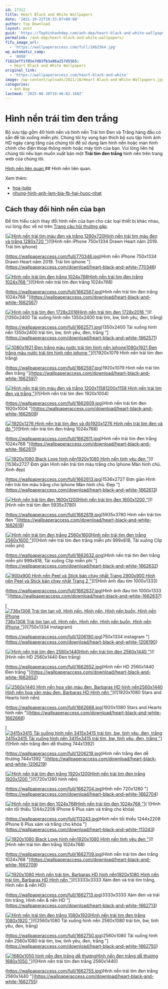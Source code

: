 ```yaml
---
id: 17312
title: Heart Black and White Wallpapers
date: '2021-10-22T19:33:07+00:00'
author: Top Download
layout: post
guid: 'https://Tophinhanhdep.com/anh-dep/heart-black-and-white-wallpapers/'
permalink: /anh-dep/heart-black-and-white-wallpapers/
fifu_image_url:
  - 'https://wallpaperaccess.com/full/1662564.jpg'
wp_automatic_camp:
  - '8098'
f1822eff1f85e7d83fb3a96a257d55b5:
  - Heart Black and White Wallpapers
original_link:
  - 'https://wallpaperaccess.com/heart-black-and-white'
image: /wp-content/uploads/2021/10/Heart-Black-and-White-Wallpapers.jpg
categories:
  - Ảnh Đẹp
lastmod: '2025-06-28T19:46:02.168Z'
---
```

# Hình nền trái tim đen trắng

Bộ sưu tập gồm 40 hình nền và hình nền Trái tim Đen và Trắng hàng đầu có sẵn để tải xuống miễn phí. Chúng tôi hy vọng bạn thích bộ sưu tập hình ảnh HD ngày càng tăng của chúng tôi để sử dụng làm hình nền hoặc màn hình chính cho điện thoại thông minh hoặc máy tính của bạn. Vui lòng liên hệ chúng tôi nếu bạn muốn xuất bản một **Trái tim đen trắng** hình nền trên trang web của chúng tôi.

[Hình nền liên quan ](#related) ## Hình nền liên quan.

   
 Xem thêm:

   
- [hoa-tulip](https://tophinhanhdep.com/hinh-hoa-dep/hoa-tulip/)
- [nhung-hinh-anh-lam-bia-fb-hai-huoc-nhat](https://tophinhanhdep.com/anh-bia/nhung-hinh-anh-lam-bia-fb-hai-huoc-nhat/)

## Cách thay đổi hình nền của bạn

Để tìm hiểu cách thay đổi hình nền của bạn cho các loại thiết bị khác nhau, vui lòng đọc về nó trên [Trang câu hỏi thường gặp](https://tophinhanhdep.com/faq/).

  
[[![Hình nền trái tim màu đen và trắng 1280x720](https://wallpaperaccess.com/full/1662564.jpg)Hình nền trái tim màu đen và trắng 1280x720 "](https://wallpaperaccess.com/download/heart-black-and-white-1662564)](![Hình nền iPhone 750x1334 Drawn Heart năm 2019. Trái tim iphone)

(https://wallpaperaccess.com/full/770346.jpg)Hình nền iPhone 750x1334 Drawn Heart năm 2019. Trái tim iphone "](https://wallpaperaccess.com/download/heart-black-and-white-770346)

[[![Hình nền trái tim đen trắng 1024x768](https://wallpaperaccess.com/full/1662566.jpg)Hình nền trái tim đen trắng 1024x768 "](https://wallpaperaccess.com/download/heart-black-and-white-1662566)](![Hình nền trái tim đen trắng 1024x768)

(https://wallpaperaccess.com/full/1662567.jpg)Hình nền trái tim đen trắng 1024x768 "](https://wallpaperaccess.com/download/heart-black-and-white-1662567)

[[![Hình nền trái tim đen 1728x2016](https://wallpaperaccess.com/full/1662569.jpg)Hình nền trái tim đen 1728x2016 "](https://wallpaperaccess.com/download/heart-black-and-white-1662569)](![1350x2400 Tải xuống hình nền 1350x2400 trái tim, bw, tình yêu, đen, trắng)

(https://wallpaperaccess.com/full/1662571.jpg)1350x2400 Tải xuống hình nền 1350x2400 trái tim, bw, tình yêu, đen, trắng "](https://wallpaperaccess.com/download/heart-black-and-white-1662571)

[[![1080x1921 Đen trắng màu nước trái tim hình nền iphone](https://wallpaperaccess.com/full/1662594.png)1080x1921 Đen trắng màu nước trái tim hình nền iphone "](https://wallpaperaccess.com/download/heart-black-and-white-1662594)](![1920x1079 Hình nền trái tim đen trắng)

(https://wallpaperaccess.com/full/1662597.jpg)1920x1079 Hình nền trái tim đen trắng "](https://wallpaperaccess.com/download/heart-black-and-white-1662597)

[[![Hình nền trái tim màu đen và trắng 1200x1158](https://wallpaperaccess.com/full/1662604.jpg)1200x1158 Hình nền trái tim đen và trắng "](https://wallpaperaccess.com/download/heart-black-and-white-1662604)](![Hình nền trái tim đen 1920x1004)

(https://wallpaperaccess.com/full/1662609.jpg)Hình nền trái tim đen 1920x1004 "](https://wallpaperaccess.com/download/heart-black-and-white-1662609)

[[![1920x1276 Hình nền trái tim đen và đỏ](https://wallpaperaccess.com/full/1206191.jpg)1920x1276 Hình nền trái tim đen và đỏ "](https://wallpaperaccess.com/download/heart-black-and-white-1206191)](![Hình nền trái tim đen trắng 1024x768)

(https://wallpaperaccess.com/full/1662611.jpg)Hình nền trái tim đen trắng 1024x768 "](https://wallpaperaccess.com/download/heart-black-and-white-1662611)

[[![1920x1080 Black Love hình nền](https://wallpaperaccess.com/full/1122161.jpg)1920x1080 Hình nền tình yêu đen "](https://wallpaperaccess.com/download/heart-black-and-white-1122161)](![1536x2727 Đơn giản Hình nền trái tim màu trắng cho Iphone Màn hình chủ.  Xinh đẹp)

(https://wallpaperaccess.com/full/1662613.jpg)1536x2727 Đơn giản Hình nền trái tim màu trắng cho Iphone Màn hình chủ. Đẹp "](https://wallpaperaccess.com/download/heart-black-and-white-1662613)

[[![Hình nền trái tim đen 1600x1200](https://wallpaperaccess.com/full/1662618.png)Hình nền trái tim đen 1600x1200 "](https://wallpaperaccess.com/download/heart-black-and-white-1662618)](![Hình nền trái tim đen 5935x3780)

(https://wallpaperaccess.com/full/1662619.jpg)5935x3780 Hình nền trái tim đen "](https://wallpaperaccess.com/download/heart-black-and-white-1662619)

[[![Hình nền trái tim đen trắng 2560x1600](https://wallpaperaccess.com/full/1662626.jpg)Hình nền trái tim đen trắng 2560x1600 "](https://wallpaperaccess.com/download/heart-black-and-white-1662626)](![Hình nền trái tim đen trắng miễn phí 999x818, Tải xuống Clip miễn phí)

(https://wallpaperaccess.com/full/1662632.png)Hình nền trái tim đen trắng miễn phí 999x818, Tải xuống Clip miễn phí "](https://wallpaperaccess.com/download/heart-black-and-white-1662632)

[[![900x900 Hình nền Peel và Stick bán chạy nhất Trang 2](https://wallpaperaccess.com/full/1662634.jpg)900x900 Hình nền Peel và Stick bán chạy nhất Trang 2 "](https://wallpaperaccess.com/download/heart-black-and-white-1662634)](![Hình ảnh đau tim 1000x1333)

(https://wallpaperaccess.com/full/1662637.jpg)Hình ảnh đau tim 1000x1333 "](https://wallpaperaccess.com/download/heart-black-and-white-1662637)

[[![736x1308 Trái tim tan vỡ.  Hình nền.  Hình nền, Hình nền buồn, Hình nền iPhone](https://wallpaperaccess.com/full/960689.jpg)736x1308 Trái tim tan vỡ. Hình nền. Hình nền, Hình nền buồn, Hình nền iPhone "](https://wallpaperaccess.com/download/heart-black-and-white-960689)](![750x1334 instagram)

(https://wallpaperaccess.com/full/1206190.jpg)750x1334 instagram "](https://wallpaperaccess.com/download/heart-black-and-white-1206190)

[[![Hình nền trái tim đen 2560x1440](https://wallpaperaccess.com/full/1206247.jpg)Hình nền trái tim đen 2560x1440 "](https://wallpaperaccess.com/download/heart-black-and-white-1206247)](![Hình nền HD 2560x1440 Đen trắng)

(https://wallpaperaccess.com/full/1662652.jpg)Hình nền HD 2560x1440 Đen trắng "](https://wallpaperaccess.com/download/heart-black-and-white-1662652)

[[![2560x1440 Hình nền hoa văn màu đen.  Barbaras HD hình nền](https://wallpaperaccess.com/full/1417477.jpg)2560x1440 Hình nền hoa văn màu đen. Barbaras HD Hình nền "](https://wallpaperaccess.com/download/heart-black-and-white-1417477)](![1920x1080 Stars and Hearts hình nền)

(https://wallpaperaccess.com/full/1662668.jpg)1920x1080 Stars and Hearts hình nền "](https://wallpaperaccess.com/download/heart-black-and-white-1662668)

[[![3415x3415 Tải xuống hình nền 3415x3415 trái tim, bw, tình yêu, đen, trắng](https://wallpaperaccess.com/full/1662677.jpg)3415x3415 Tải xuống hình nền 3415x3415 trái tim, bw, tình yêu, đen, trắng "](https://wallpaperaccess.com/download/heart-black-and-white-1662677)](![Hình nền trắng đen dễ thương 744x1392)

(https://wallpaperaccess.com/full/1206219.jpg)Hình nền trắng đen dễ thương 744x1392 "](https://wallpaperaccess.com/download/heart-black-and-white-1206219)

[[![Hình nền trái tim đen trắng 1920x1200](https://wallpaperaccess.com/full/1662696.jpg)Hình nền trái tim đen trắng 1920x1200 "](https://wallpaperaccess.com/download/heart-black-and-white-1662696)](![720x1280 hình nền)

(https://wallpaperaccess.com/full/1662704.jpg)Hình nền 720x1280 "](https://wallpaperaccess.com/download/heart-black-and-white-1662704)

[[![Hình nền trái tim đen 1024x768](https://wallpaperaccess.com/full/1662705.jpg)Hình nền trái tim đen 1024x768 "](https://wallpaperaccess.com/download/heart-black-and-white-1662705)]( ![Hình nền tối thiểu 1244x2208 iPhone 6 Plus xám và trắng cho khóa)

(https://wallpaperaccess.com/full/113243.jpg)Hình nền tối thiểu 1244x2208 iPhone 6 Plus xám và trắng cho khóa "](https://wallpaperaccess.com/download/heart-black-and-white-113243)

[[![1920x1080 Black Love hình nền](https://wallpaperaccess.com/full/1299434.jpg)1920x1080 Hình nền tình yêu đen "](https://wallpaperaccess.com/download/heart-black-and-white-1299434)](![Hình nền trái tim đen trắng 1024x768)

(https://wallpaperaccess.com/full/1662709.jpg)Hình nền trái tim đen trắng 1024x768 "](https://wallpaperaccess.com/download/heart-black-and-white-1662709)

[[![1920x1080 Hình nền trái tim.  Barbaras HD hình nền](https://wallpaperaccess.com/full/556587.jpg)1920x1080 Hình nền trái tim. Barbaras HD Hình nền "](https://wallpaperaccess.com/download/heart-black-and-white-556587)](![3333x3333 Xám đen và trái tim trắng, Hình nền & nền HD)

(https://wallpaperaccess.com/full/1662713.jpg)3333x3333 Xám đen và trái tim trắng, Hình nền &amp; nền HD "](https://wallpaperaccess.com/download/heart-black-and-white-1662713)

[[![Hình nền trái tim đen trắng 1080x1920](https://wallpaperaccess.com/full/1662721.jpg)Hình nền trái tim đen trắng 1080x1920 "](https://wallpaperaccess.com/download/heart-black-and-white-1662721)](![2560x1080 Tải xuống hình nền 2560x1080 trái tim, bw, tình yêu, đen, trắng)

(https://wallpaperaccess.com/full/1662750.jpg)2560x1080 Tải xuống hình nền 2560x1080 trái tim, bw, tình yêu, đen, trắng "](https://wallpaperaccess.com/download/heart-black-and-white-1662750)

[[![1680x1050 hình nền đen trắng dễ thương](https://wallpaperaccess.com/full/1662754.jpg)Hình nền đen trắng dễ thương 1680x1050 "](https://wallpaperaccess.com/download/heart-black-and-white-1662754)](![Hình nền trái tim đen trắng 2560x1440)

(https://wallpaperaccess.com/full/1662755.jpg)Hình nền trái tim đen trắng 2560x1440 "](https://wallpaperaccess.com/download/heart-black-and-white-1662755)
